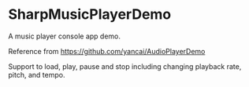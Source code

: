 # SharpMusicPlayerDemo
A music player console app demo. 

Reference from https://github.com/yancai/AudioPlayerDemo

Support to load, play, pause and stop including changing playback rate, pitch, and tempo.
